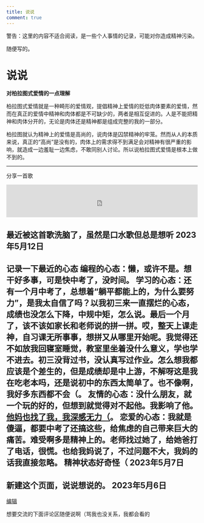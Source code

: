 ```yaml
---
title: 说说
comment: true
---
```


警告：这里的内容不适合阅读，是一些个人事情的记录，可能对你造成精神污染。

随便写的。

# 说说

**对柏拉图式爱情的一点理解**

柏拉图式爱情就是一种畸形的爱情观，提倡精神上爱情的贬低肉体要素的爱情，然而在真正的爱情中精神和肉体都是不可缺少的，两者是相互促进的。人是不能把精神和肉体分开的，无论是肉体还是精神都是组成完整的我的一部分。

柏拉图就认为精神上的爱情是高尚的，说肉体是囚禁精神的牢笼。然而从人的本质来说，真正的“高尚”是没有的，肉体上的需求得不到满足会对精神有很严重的影响，就造成一边羞耻一边焦虑，不敢同别人讨论。所以说柏拉图式爱情是根本上做不到的。

----
分享一首歌

<iframe frameborder="no" border="0" marginwidth="0" marginheight="0" width=100% height=86 src="https://music.163.com/outchain/player?type=2&id=1951069525&auto=0&height=66"></iframe>
<br>

最近被这首歌洗脑了，虽然是口水歌但总是想听
2023年5月12日
----
记录一下最近的心态
**编程的心态**：懒，或许不是。想干好多事，可是快中考了，没时间。
**学习的心态**：还有一个月中考了，总想着“躺平都能上的，为什么要努力”，是我太自信了吗？以我初三来一直摆烂的心态，成绩也没怎么下降，中规中矩，怎么说。最后一个月了，该不该如家长和老师说的拼一拼。哎，整天上课走神，自习课无所事事，想拼又从哪里开始呢。我觉得还不如放我回寝室睡觉，教室里坐着没什么意义，学也学不进去。初三没背过书，没认真写过作业。怎么想我都应该是个差生的，但是成绩却是中上游，不解呀这是我在吃老本吗，还是说初中的东西太简单了。也不像啊，我好多东西都不会（。
**友情的心态**：没什么朋友，就一个玩的好的，但想到就觉得对不起他。我影响了他。[他妈也找了我，我深感无力（](https://p2.myzwq.com/i/p/1/645e45d91fa55.jpg)。
**恋爱的心态**：我就是傻逼，都要中考了还搞这些，给焦虑的自己带来巨大的痛苦。难受啊多是精神上的。老师找过她了，给她爸打了电话，很慌。也给我妈说了，不过问题不大，我妈的话我直接忽略。
精神状态好奇怪（
2023年5月7日
----
新建这个页面，说说想说的。 
2023年5月6日
----


[编辑](https://github.com/VirtualHotBar/Blog-hexo/edit/main/source/say/index.md)

想要交流的下面评论区随便说啊（骂我也没关系，我都会看的
